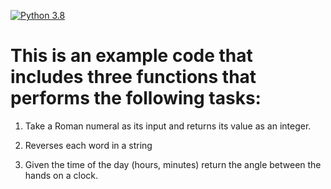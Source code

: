 [![Python 3.8](https://github.com/mbonav/roman_reverse_clock/actions/workflows/main.yml/badge.svg)](https://github.com/mbonav/roman_reverse_clock/actions/workflows/main.yml)

# This is an example code that includes three functions that performs the following tasks: 

1.	Take a Roman numeral as its input and returns its value as an integer.
  
2.	Reverses each word in a string
   
3.	Given the time of the day (hours, minutes) return the angle between the hands on a clock.
